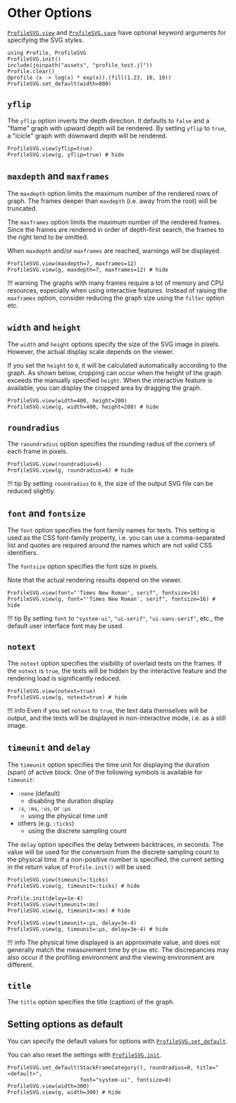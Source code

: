 # Other Options
[`ProfileSVG.view`](@ref) and [`ProfileSVG.save`](@ref) have optional keyword
arguments for specifying the SVG styles.

```@setup ex
using Profile, ProfileSVG
ProfileSVG.init()
include(joinpath("assets", "profile_test.jl"))
Profile.clear()
@profile (x -> log(x) * exp(x)).(fill(1.23, 10, 10))
ProfileSVG.set_default(width=800)
```

## `yflip`
The `yflip` option inverts the depth direction. It defaults to `false` and a
"flame" graph with upward depth will be rendered. By setting `yflip` to `true`,
a "icicle" graph with downward depth will be rendered.

```@example ex
ProfileSVG.view(yflip=true)
ProfileSVG.view(g, yflip=true) # hide
```

## `maxdepth` and `maxframes`
The `maxdepth` option limits the maximum number of the rendered rows of graph.
The frames deeper than `maxdepth` (i.e. away from the root) will be truncated.

The `maxframes` option limits the maximum number of the rendered frames. Since
the frames are rendered in order of depth-first search, the frames to the right
tend to be omitted.

When `maxdepth` and/or `maxframes` are reached, warnings will be displayed.

```@example ex
ProfileSVG.view(maxdepth=7, maxframes=12)
ProfileSVG.view(g, maxdepth=7, maxframes=12) # hide
```

!!! warning
    The graphs with many frames require a lot of memory and CPU resources,
    especially when using interactive features. Instead of raising the
    `maxframes` option, consider reducing the graph size using the `filter`
    option etc.


## `width` and `height`
The `width` and `height` options specify the size of the SVG image in pixels.
However, the actual display scale depends on the viewer.

If you set the `height` to `0`, it will be calculated automatically according to
the graph. As shown below, cropping can occur when the height of the graph
exceeds the manually specified `height`. When the interactive feature is
available, you can display the cropped area by dragging the graph.

```@example ex
ProfileSVG.view(width=400, height=200)
ProfileSVG.view(g, width=400, height=200) # hide
```

## `roundradius`
The `raoundradius` option specifies the rounding radius of the corners of each
frame in pixels.

```@example ex
ProfileSVG.view(roundradius=6)
ProfileSVG.view(g, roundradius=6) # hide
```

!!! tip
    By setting `roundradius` to `0`, the size of the output SVG file can be
    reduced slightly.

## `font` and `fontsize`

The `font` option specifies the font family names for texts. This setting is
used as the CSS font-family property, i.e. you can use a comma-separated list
and quotes are required around the names which are not valid CSS identifiers.

The `fontsize` option specifies the font size in pixels.

Note that the actual rendering results depend on the viewer.

```@example ex
ProfileSVG.view(font="'Times New Roman', serif", fontsize=16)
ProfileSVG.view(g, font="'Times New Roman', serif", fontsize=16) # hide
```

!!! tip
    By setting `font` to `"system-ui"`, `"ui-serif"`, `"ui-sans-serif"`, etc.,
    the default user interface font may be used.

## `notext`

The `notext` option specifies the visibility of overlaid texts on the frames. If
the `notext` is `true`, the texts will be hidden by the interactive feature and
the rendering load is significantly reduced.

```@example ex
ProfileSVG.view(notext=true)
ProfileSVG.view(g, notext=true) # hide
```

!!! info
    Even if you set `notext` to `true`, the text data themselves will be output,
    and the texts will be displayed in non-interactive mode, i.e. as a still
    image.

## `timeunit` and `delay`

The `timeunit` option specifies the time unit for displaying the duration (span)
of active block.
One of the following symbols is available for `timeunit`:
- `:none` (default)
  - disabling the duration display
- `:s`, `:ms`, `:us`, or `:µs`
  - using the physical time unit
- others (e.g. `:ticks`)
  - using the discrete sampling count

The `delay` option specifies the delay between backtraces, in seconds. The value
will be used for the conversion from the discrete sampling count to the physical
time. If a non-positive number is specified, the current setting in the return
value of `Profile.init()` will be used.

```@example ex
ProfileSVG.view(timeunit=:ticks)
ProfileSVG.view(g, timeunit=:ticks) # hide
```

```@example ex
Profile.init(delay=1e-4)
ProfileSVG.view(timeunit=:ms)
ProfileSVG.view(g, timeunit=:ms) # hide
```

```@example ex
ProfileSVG.view(timeunit=:µs, delay=3e-4)
ProfileSVG.view(g, timeunit=:µs, delay=3e-4) # hide
```

!!! info
    The physical time displayed is an approximate value, and does not generally
    match the measurement time by `@time` etc. The discrepancies may also occur
    if the profiling environment and the viewing environment are different.

## `title`
The `title` option specifies the title (caption) of the graph.

## Setting options as default
You can specify the default values for options with
[`ProfileSVG.set_default`](@ref).

You can also reset the settings with [`ProfileSVG.init`](@ref).

```@example ex
ProfileSVG.set_default(StackFrameCategory(), roundradius=0, title="<default>",
                       font="system-ui", fontsize=8)
ProfileSVG.view(width=300)
ProfileSVG.view(g, width=300) # hide
```
